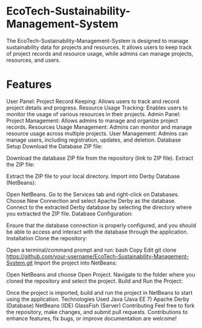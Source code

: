 # EcoTech-Sustainability-Management-System
The EcoTech-Sustainability-Management-System is designed to manage sustainability data for projects and resources. It allows users to keep track of project records and resource usage, while admins can manage projects, resources, and users.

# Features
User Panel:
Project Record Keeping: Allows users to track and record project details and progress.
Resource Usage Tracking: Enables users to monitor the usage of various resources in their projects.
Admin Panel:
Project Management: Allows admins to manage and organize project records.
Resources Usage Management: Admins can monitor and manage resource usage across multiple projects.
User Management: Admins can manage users, including registration, updates, and deletion.
Database Setup
Download the Database ZIP file:

Download the database ZIP file from the repository (link to ZIP file).
Extract the ZIP file:

Extract the ZIP file to your local directory.
Import into Derby Database (NetBeans):

Open NetBeans.
Go to the Services tab and right-click on Databases.
Choose New Connection and select Apache Derby as the database.
Connect to the extracted Derby database by selecting the directory where you extracted the ZIP file.
Database Configuration:

Ensure that the database connection is properly configured, and you should be able to access and interact with the database through the application.
Installation
Clone the repository:

Open a terminal/command prompt and run:
bash
Copy
Edit
git clone https://github.com/your-username/EcoTech-Sustainability-Management-System.git
Import the project into NetBeans:

Open NetBeans and choose Open Project.
Navigate to the folder where you cloned the repository and select the project.
Build and Run the Project:

Once the project is imported, build and run the project in NetBeans to start using the application.
Technologies Used
Java (Java EE 7)
Apache Derby (Database)
NetBeans (IDE)
GlassFish (Server)
Contributing
Feel free to fork the repository, make changes, and submit pull requests. Contributions to enhance features, fix bugs, or improve documentation are welcome!


